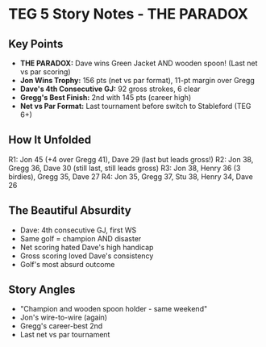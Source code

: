 # TEG 5 Story Notes - THE PARADOX

## Key Points
- **THE PARADOX:** Dave wins Green Jacket AND wooden spoon! (Last net vs par scoring)
- **Jon Wins Trophy:** 156 pts (net vs par format), 11-pt margin over Gregg
- **Dave's 4th Consecutive GJ:** 92 gross strokes, 6 clear
- **Gregg's Best Finish:** 2nd with 145 pts (career high)
- **Net vs Par Format:** Last tournament before switch to Stableford (TEG 6+)

## How It Unfolded
R1: Jon 45 (+4 over Gregg 41), Dave 29 (last but leads gross!)
R2: Jon 38, Gregg 36, Dave 30 (still last, still leads gross)
R3: Jon 38, Henry 36 (3 birdies), Gregg 35, Dave 27
R4: Jon 35, Gregg 37, Stu 38, Henry 34, Dave 26

## The Beautiful Absurdity
- Dave: 4th consecutive GJ, first WS
- Same golf = champion AND disaster
- Net scoring hated Dave's high handicap
- Gross scoring loved Dave's consistency
- Golf's most absurd outcome

## Story Angles
- "Champion and wooden spoon holder - same weekend"
- Jon's wire-to-wire (again)
- Gregg's career-best 2nd
- Last net vs par tournament
